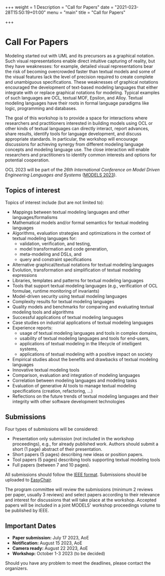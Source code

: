 +++
weight = 1
Description = "Call for Papers"
date = "2021-023-28T15:50:19+01:00"
menu = "main"
title = "Call for Papers"


+++


# Call For Papers

Modeling started out with UML and its precursors as a graphical notation.
Such visual representations enable direct intuitive capturing of reality,
but they have weaknesses: for example, detailed visual representations bear
the risk of becoming overcrowded faster than textual models and some of
the visual features lack the level of precision required to create complete
and unambiguous specifications. These weaknesses of graphical notations
encouraged the development of text-based modeling languages that either
integrate with or replace graphical notations for modeling. Typical examples
of such languages are OCL, textual MOF, Epsilon, and Alloy. Textual
modeling languages have their roots in formal language paradigms like logic,
programming and databases.

The goal of this workshop is to provide a space for interactions where researchers and practitioners
interested in building models using OCL or other kinds of textual
languages can directly interact, report advances, share results, identify tools
for language development, and discuss appropriate standards. In particular,
the workshop will encourage discussions for achieving synergy from different
modeling language concepts and modeling language use. The close interaction
will enable researchers and practitioners to identify common interests
and options for potential cooperation.

OCL 2023 will be part of the *26th International Conference on Model Driven Engineering
Languages and Systems* ([MODELS 2023](https://conf.researchr.org/home/models-2023)).


## Topics of interest

Topics of interest include (but are not limited to):

- Mappings between textual modeling languages and other languages/formalisms
- Mathematical models and/or formal semantics for textual modeling languages
- Algorithms, evaluation strategies and optimizations in the context
  of textual modeling languages for:
  - validation, verification, and testing,
  - model transformation and code generation,
  - meta-modeling and DSLs, and
  - query and constraint specifications
- Alternative graphical/textual notations for textual modeling languages
- Evolution, transformation and simplification of textual modeling
  expressions
- Libraries, templates and patterns for textual modeling languages
- Tools that support textual modeling languages (e.g., verification of
  OCL formulae, runtime monitoring of invariants)
- Model-driven security using textual modeling languages 
- Complexity results for textual modeling languages
- Quality models and benchmarks for comparing and evaluating
  textual modeling tools and algorithms
- Successful applications of textual modeling languages
- Case studies on industrial applications of textual modeling languages
- Experience reports:
  - usage of textual modeling languages and tools in complex domains,
  - usability of textual modeling languages and tools for end-users,
  - applications of textual modeling in the lifecycle of intelligent systems,
  - applications of textual modeling with a positive impact on society
- Empirical studies about the benefits and drawbacks of textual modeling
  languages
- Innovative textual modeling tools
- Comparison, evaluation and integration of modeling languages
- Correlation between modeling languages and modeling tasks
- Evaluation of generative AI tools to manage textual modeling specifications (creation, refactoring, ...)
- Reflections on the future trends of textual modeling languages 
  and their integrity with other software development technologies


## Submissions

Four types of submissions will be considered:

* Presentation only submission (not included in the workshop
  proceedings), e.g., for already published work. Authors should
  submit a short (1 page) abstract of their presentation.
* Short papers (5 pages) describing new ideas or position papers.
* Tool papers (5 pages) describing tools supporting
  textual modeling tools
* Full papers (between 7 and 10 pages).

All submissions should follow the [IEEE format](https://www.ieee.org/conferences/publishing/templates.html). Submissions should be uploaded to [EasyChair](https://easychair.org/conferences/?conf=ocl2023).

The program committee will review the submissions (minimum 2 reviews
per paper, usually 3 reviews) and select papers according to their
relevance and interest for discussions that will take place at the
workshop. Accepted papers will be included in a joint MODELS' 
workshop proceedings volume to be published by IEEE.

## Important Dates

- **Paper submission:**        July 17 2023, AoE       
- **Notification:**            August 15 2023, AoE
- **Camera ready:**            August 22 2023, AoE  
- **Workshop:**                October 1-3 2023 (to be decided)  

Should you have any problem to meet the deadlines, please contact the organizers.
